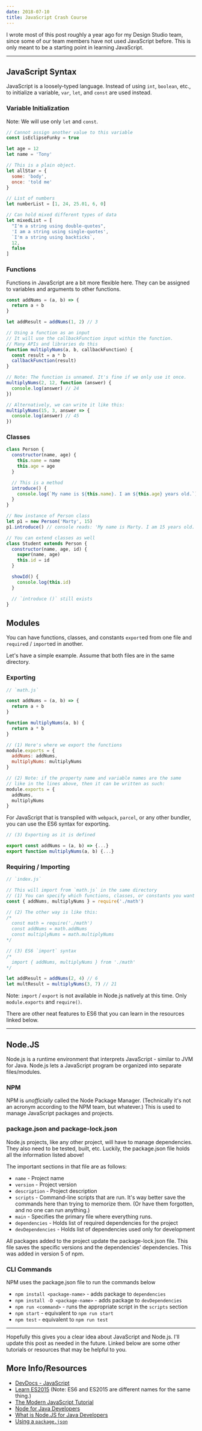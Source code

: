 ```yaml
---
date: 2018-07-10
title: JavaScript Crash Course
---
```


I wrote most of this post roughly a year ago for my Design Studio team, since
some of our team members have not used JavaScript before. This is only meant to
be a starting point in learning JavaScript.

---

## JavaScript Syntax

JavaScript is a loosely-typed language. Instead of using `int`, `boolean`, etc.,
to initialize a variable, `var`, `let`, and `const` are used instead.

### Variable Initialization

Note: We will use only `let` and `const`.

```javascript
// Cannot assign another value to this variable
const isEclipseFunky = true

let age = 12
let name = 'Tony'

// This is a plain object.
let allStar = {
  some: 'body',
  once: 'told me'
}

// List of numbers
let numberList = [1, 24, 25.01, 6, 0]

// Can hold mixed different types of data
let mixedList = [
  "I'm a string using double-quotes",
  'I am a string using single-quotes',
  `I'm a string using backticks`,
  12,
  false
]
```

### Functions

Functions in JavaScript are a bit more flexible here. They can be assigned to
variables and arguments to other functions.

```javascript
const addNums = (a, b) => {
  return a + b
}

let addResult = addNums(1, 2) // 3

// Using a function as an input
// It will use the callbackFunction input within the function.
// Many APIs and libraries do this
function multiplyNums(a, b, callbackFunction) {
  const result = a * b
  callbackFunction(result)
}

// Note: The function is unnamed. It's fine if we only use it once.
multiplyNums(2, 12, function (answer) {
  console.log(answer) // 24
})

// Alternatively, we can write it like this:
multiplyNums(15, 3, answer => {
  console.log(answer) // 45
})
```

### Classes

```javascript
class Person {
  constructor(name, age) {
    this.name = name
    this.age = age
  }

  // This is a method
  introduce() {
    console.log(`My name is ${this.name}. I am ${this.age} years old.`)
  }
}

// New instance of Person class
let p1 = new Person('Marty', 15)
p1.introduce() // console reads: 'My name is Marty. I am 15 years old.'

// You can extend classes as well
class Student extends Person {
  constructor(name, age, id) {
    super(name, age)
    this.id = id
  }

  showId() {
    console.log(this.id)
  }

  // `introduce ()` still exists
}
```

## Modules

You can have functions, classes, and constants `export`ed from one file and
`require`d / `import`ed in another.

Let's have a simple example. Assume that both files are in the same directory.

### Exporting

```javascript
// `math.js`

const addNums = (a, b) => {
  return a + b
}

function multiplyNums(a, b) {
  return a * b
}

// (1) Here's where we export the functions
module.exports = {
  addNums: addNums,
  multiplyNums: multiplyNums
}

// (2) Note: if the property name and variable names are the same
// like in the lines above, then it can be written as such:
module.exports = {
  addNums,
  multiplyNums
}
```

For JavaScript that is transpiled with `webpack`, `parcel`, or any other
bundler, you can use the ES6 syntax for exporting.

```javascript
// (3) Exporting as it is defined

export const addNums = (a, b) => {...}
export function multiplyNums(a, b) {...}
```

### Requiring / Importing

```javascript
// `index.js`

// This will import from `math.js` in the same directory
// (1) You can specify which functions, classes, or constants you want using this syntax. More on this in the links below
const { addNums, multiplyNums } = require('./math')

// (2) The other way is like this:
/*
  const math = require('./math')
  const addNums = math.addNums
  const multiplyNums = math.multiplyNums
*/

// (3) ES6 `import` syntax
/*
  import { addNums, multiplyNums } from './math'
*/

let addResult = addNums(2, 4) // 6
let multResult = multiplyNums(3, 7) // 21
```

Note: `import` / `export` is not available in Node.js natively at this time.
Only `module.exports` and `require()`.

There are other neat features to ES6 that you can learn in the resources linked
below.

---

## Node.JS

Node.js is a runtime environment that interprets JavaScript - similar to JVM for
Java. Node.js lets a JavaScript program be organized into separate
files/modules.

### NPM

NPM is _unofficially_ called the Node Package Manager. (Technically it's not an
acronym according to the NPM team, but whatever.) This is used to manage
JavaScript packages and projects.

### package.json and package-lock.json

Node.js projects, like any other project, will have to manage dependencies. They
also need to be tested, built, etc. Luckily, the package.json file holds all the
information listed above!

The important sections in that file are as follows:

- `name` - Project name
- `version` - Project version
- `description` - Project description
- `scripts` - Command-line scripts that are run. It's way better save the
  commands here than trying to memorize them. (Or have them forgotten, and no
  one can run anything.)
- `main` - Specifies the primary file where everything runs.
- `dependencies` - Holds list of required dependencies for the project
- `devDependencies` - Holds list of dependencies used only for development

All packages added to the project update the package-lock.json file. This file
saves the specific versions and the dependencies' dependencies. This was added
in version 5 of npm.

### CLI Commands

NPM uses the package.json file to run the commands below

- `npm install <package-name>` - adds package to `dependencies`
- `npm install -D <package-name>` - adds package to `devDependencies`
- `npm run <command>` - runs the appropriate script in the `scripts` section
- `npm start` - equivalent to `npm run start`
- `npm test` - equivalent to `npm run test`

---

Hopefully this gives you a clear idea about JavaScript and Node.js. I'll update
this post as needed in the future. Linked below are some other tutorials or
resources that may be helpful to you.

## More Info/Resources

- [DevDocs - JavaScript](https://devdocs.io/javascript/)
- [Learn ES2015](https://babeljs.io/learn-es2015/) (Note: ES6 and ES2015 are
  different names for the same thing.)
- [The Modern JavaScript Tutorial](https://javascript.info/)
- [Node for Java Developers](https://node.university/blog/502765/node-for-java-devs)
- [What is Node.JS for Java Developers](https://dzone.com/articles/what-is-Nodejs-for-java-developers)
- [Using a `package.json`](https://docs.npmjs.com/getting-started/using-a-package.json)

